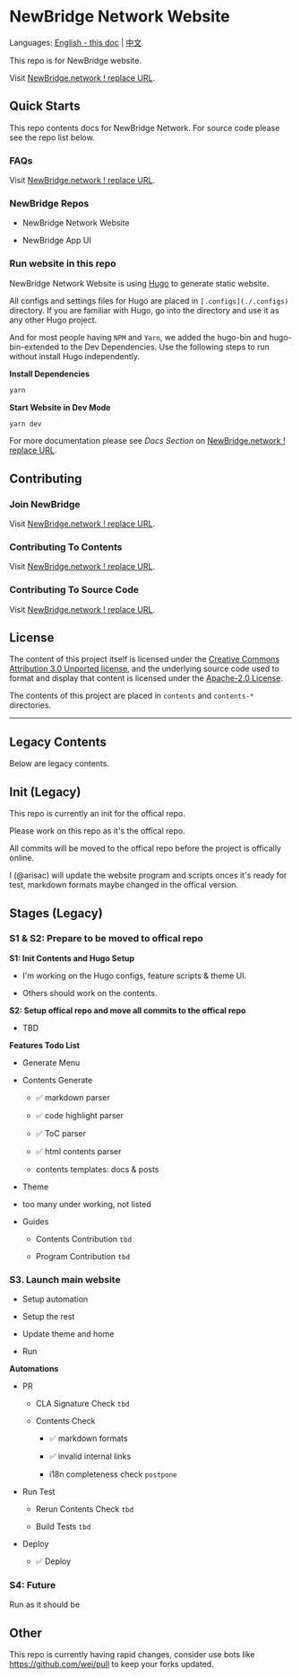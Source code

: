 # NewBridge Network Website

Languages: [English - this doc](README.md) | [中文](README-zh.md)

This repo is for NewBridge website.

Visit [NewBridge.network ! replace URL](#to-be-replaced).

## Quick Starts

This repo contents docs for NewBridge Network. For source code please see the repo list below.

### FAQs

Visit [NewBridge.network ! replace URL](#to-be-replaced).

### NewBridge Repos

- NewBridge Network Website

- NewBridge App UI

### Run website in this repo

NewBridge Network Website is using [Hugo](https://gohugo.io) to generate static website.

All configs and settings files for Hugo are placed in `[.configs](./.configs)` directory. If you are familiar with Hugo, go into the directory and use it as any other Hugo project.

And for most people having `NPM` and `Yarn`, we added the hugo-bin and hugo-bin-extended to the Dev Dependencies. Use the following steps to run without install Hugo independently.

**Install Dependencies**

```bash
yarn
```

**Start Website in Dev Mode**

```bash
yarn dev
```

For more documentation please see _Docs Section_ on [NewBridge.network ! replace URL](#to-be-replaced).

## Contributing

### Join NewBridge

Visit [NewBridge.network ! replace URL](#to-be-replaced).

### Contributing To Contents

Visit [NewBridge.network ! replace URL](#to-be-replaced).

### Contributing To Source Code

Visit [NewBridge.network ! replace URL](#to-be-replaced).

## License

The content of this project itself is licensed under the [Creative Commons Attribution 3.0 Unported license](https://creativecommons.org/licenses/by/3.0/), and the underlying source code used to format and display that content is licensed under the [Apache-2.0 License](LICENSE).

The contents of this project are placed in `contents` and `contents-*` directories.

----------

## Legacy Contents

Below are legacy contents.

## Init (Legacy)

This repo is currently an init for the offical repo.

Please work on this repo as it's the offical repo.

All commits will be moved to the offical repo before the project is offically online.

I (@arisac) will update the website program and scripts onces it's ready for test, markdown formats maybe changed in the offical version.

## Stages (Legacy)

### S1 & S2: Prepare to be moved to offical repo

**S1: Init Contents and Hugo Setup**

- I'm working on the Hugo configs, feature scripts & theme UI.

- Others should work on the contents.

**S2: Setup offical repo and move all commits to the offical repo**

- TBD

**Features Todo List**

- Generate Menu

- Contents Generate

  - ✅ markdown parser

  - ✅ code highlight parser

  - ✅ ToC parser

  - ✅ html contents parser

  - contents templates: docs & posts

- Theme

- too many under working, not listed

- Guides

  - Contents Contribution `tbd`

  - Program Contribution `tbd`

### S3. Launch main website

- Setup automation

- Setup the rest

- Update theme and home

- Run

**Automations**

- PR

  - CLA Signature Check `tbd`

  - Contents Check

    - ✅ markdown formats

    - ✅ invalid internal links

    - i18n completeness check `postpone`

- Run Test

  - Rerun Contents Check `tbd`

  - Build Tests `tbd`

- Deploy

  - ✅ Deploy

### S4: Future

Run as it should be

## Other

This repo is currently having rapid changes, consider use bots like https://github.com/wei/pull to keep your forks updated.
